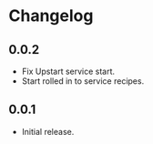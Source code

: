 Changelog
=========

0.0.2
-----

  * Fix Upstart service start.
  * Start rolled in to service recipes.

0.0.1
-----

  * Initial release.
